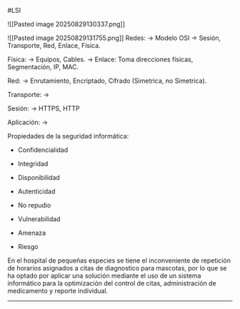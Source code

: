 #LSI 


![[Pasted image 20250829130337.png]]

![[Pasted image 20250829131755.png]]
Redes:
	-> Modelo OSI
		-> Sesión, Transporte, Red, Enlace, Física.

Física: 
	-> Equipos, Cables.
		-> Enlace: Toma direcciones físicas, Segmentación, IP, MAC.

Red: 
	-> Enrutamiento, Encriptado, Cifrado (Simetrica, no Simetrica).

Transporte:
	-> 

Sesión:
	-> HTTPS, HTTP

Aplicación: 
	-> 

Propiedades de la seguridad informática:
- Confidencialidad
- Integridad
- Disponibilidad
- Autenticidad
- No repudio

- Vulnerabilidad
- Amenaza
- Riesgo

En el hospital de pequeñas especies se tiene el inconveniente de repetición de horarios asignados a citas de diagnostico para mascotas, por lo que se ha optado por aplicar una solución mediante el uso de un sistema informático para la optimización del control de citas, administración de medicamento y reporte individual.

****

